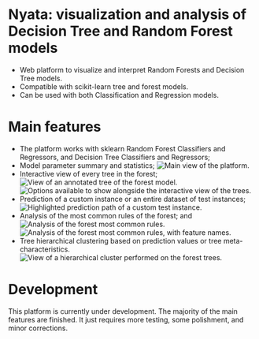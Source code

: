 # Nyata: visualization and analysis of Decision Tree and Random Forest models
- Web platform to visualize and interpret Random Forests and Decision Tree models.
- Compatible with scikit-learn tree and forest models.
- Can be used with both Classification and Regression models.

# Main features
- The platform works with sklearn Random Forest Classifiers and Regressors, and Decision Tree Classifiers and Regressors;
- Model parameter summary and statistics;
![Main view of the platform.](images/main.png)
- Interactive view of every tree in the forest;
![View of an annotated tree of the forest model.](images/tree-annotations.png)
![Options available to show alongside the interactive view of the trees.](images/menu-opt.png)
- Prediction of a custom instance or an entire dataset of test instances;
![Highlighted prediction path of a custom test instance.](images/pred-path.png)
- Analysis of the most common rules of the forest; and
![Analysis of the forest most common rules.](images/most-common-rules-1.png)
![Analysis of the forest most common rules, with feature names.](images/most-common-rules-2.png)
- Tree hierarchical clustering based on prediction values or tree meta-characteristics.
![View of a hierarchical cluster performed on the forest trees.](images/tree-clustering.png)

# Development
This platform is currently under development. The majority of the main features are finished. It just requires more testing, some polishment, and minor corrections.
